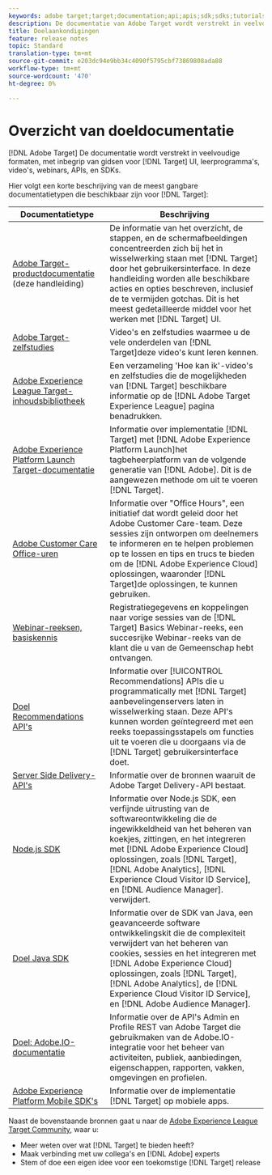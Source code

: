 ```yaml
---
keywords: adobe target;target;documentation;api;apis;sdk;sdks;tutorials;doc;documentation
description: De documentatie van Adobe Target wordt verstrekt in veelvoudige formaten, met inbegrip van overzichten, leerprogramma's, en gidsen voor zowel het gebruikersinterface, SKDs, als APIs.
title: Doelaankondigingen
feature: release notes
topic: Standard
translation-type: tm+mt
source-git-commit: e203dc94e9bb34c4090f5795cbf73869808ada88
workflow-type: tm+mt
source-wordcount: '470'
ht-degree: 0%

---
```



# Overzicht van doeldocumentatie

[!DNL Adobe Target] De documentatie wordt verstrekt in veelvoudige formaten, met inbegrip van gidsen voor [!DNL Target] UI, leerprogramma&#39;s, video&#39;s, webinars, APIs, en SDKs.

Hier volgt een korte beschrijving van de meest gangbare documentatietypen die beschikbaar zijn voor [!DNL Target]:

| Documentatietype | Beschrijving |
| --- | --- |
| [Adobe Target-productdocumentatie](/help/target-home.md)<br>(deze handleiding) | De informatie van het overzicht, de stappen, en de schermafbeeldingen concentreerden zich bij het in wisselwerking staan met [!DNL Target] door het gebruikersinterface. In deze handleiding worden alle beschikbare acties en opties beschreven, inclusief de te vermijden gotchas. Dit is het meest gedetailleerde middel voor het werken met [!DNL Target] UI. |
| [Adobe Target-zelfstudies](https://docs.adobe.com/content/help/en/target-learn/tutorials/overview.html) | Video&#39;s en zelfstudies waarmee u de vele onderdelen van [!DNL Target]deze video&#39;s kunt leren kennen. |
| [Adobe Experience League Target-inhoudsbibliotheek](https://guided.adobe.com/#recommended/solutions/target) | Een verzameling &#39;Hoe kan ik&#39;-video&#39;s en zelfstudies die de mogelijkheden van [!DNL Target] beschikbare informatie op de [!DNL Adobe Target Experience League] pagina benadrukken. |
| [Adobe Experience Platform Launch Target-documentatie](/help/c-implementing-target/c-implementing-target-for-client-side-web/how-to-deployatjs/cmp-implementing-target-using-adobe-launch.md) | Informatie over implementatie [!DNL Target] met [!DNL Adobe Experience Platform Launch]het tagbeheerplatform van de volgende generatie van [!DNL Adobe]. Dit is de aangewezen methode om uit te voeren [!DNL Target]. |
| [Adobe Customer Care Office-uren](/help/cmp-resources-and-contact-information.md#concept_58EA30379D3B48C4848BA2A8C464A5B7) | Informatie over &quot;Office Hours&quot;, een initiatief dat wordt geleid door het Adobe Customer Care-team. Deze sessies zijn ontworpen om deelnemers te informeren en te helpen problemen op te lossen en tips en trucs te bieden om de [!DNL Adobe Experience Cloud] oplossingen, waaronder [!DNL Target]de oplossingen, te kunnen gebruiken. |
| [Webinar-reeksen, basiskennis](https://landing.adobe.com/acs/2018/na/adobe-target/registration.html) | Registratiegegevens en koppelingen naar vorige sessies van de [!DNL Target] Basics Webinar-reeks, een succesrijke Webinar-reeks van de klant die u van de Gemeenschap hebt ontvangen. |
| [Doel Recommendations API&#39;s](https://developers.adobetarget.com/api/recommendations/) | Informatie over [!UICONTROL Recommendations] APIs die u programmatically met [!DNL Target] aanbevelingenservers laten in wisselwerking staan. Deze API&#39;s kunnen worden geïntegreerd met een reeks toepassingsstapels om functies uit te voeren die u doorgaans via de [!DNL Target] gebruikersinterface doet. |
| [Server Side Delivery-API&#39;s](https://developers.adobetarget.com/api/delivery-api/) | Informatie over de bronnen waaruit de Adobe Target Delivery-API bestaat. |
| [Node.js SDK](https://github.com/adobe/target-nodejs-sdk) | Informatie over Node.js SDK, een verfijnde uitrusting van de softwareontwikkeling die de ingewikkeldheid van het beheren van koekjes, zittingen, en het integreren met [!DNL Adobe Experience Cloud] oplossingen, zoals [!DNL Target], [!DNL Adobe Analytics], [!DNL Experience Cloud Visitor ID Service], en [!DNL Audience Manager]. verwijdert. |
| [Doel Java SDK](https://github.com/adobe/target-java-sdk) | Informatie over de SDK van Java, een geavanceerde software ontwikkelingskit die de complexiteit verwijdert van het beheren van cookies, sessies en het integreren met [!DNL Adobe Experience Cloud] oplossingen, zoals [!DNL Target], [!DNL Adobe Analytics], de [!DNL Experience Cloud Visitor ID Service], en [!DNL Adobe Audience Manager]. |
| [Doel: Adobe.IO-documentatie](http://developers.adobetarget.com/api/#introduction) | Informatie over de API&#39;s Admin en Profile REST van Adobe Target die gebruikmaken van de Adobe.IO-integratie voor het beheer van activiteiten, publiek, aanbiedingen, eigenschappen, rapporten, vakken, omgevingen en profielen. |
| [Adobe Experience Platform Mobile SDK&#39;s](https://aep-sdks.gitbook.io/docs/using-mobile-extensions/adobe-target) | Informatie over de implementatie [!DNL Target] op mobiele apps. |

Naast de bovenstaande bronnen gaat u naar de [Adobe Experience League Target Community](https://experienceleaguecommunities.adobe.com/t5/adobe-target/ct-p/adobe-target-community), waar u:

* Meer weten over wat [!DNL Target] te bieden heeft?
* Maak verbinding met uw collega&#39;s en [!DNL Adobe] experts
* Stem of doe een eigen idee voor een toekomstige [!DNL Target] release